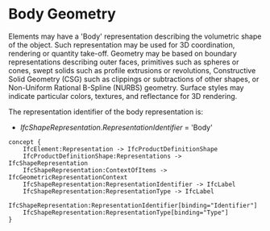 Body Geometry
=============

Elements may have a 'Body' representation describing the volumetric shape of the object. Such representation may be used for 3D coordination, rendering or quantity take-off. Geometry may be based on boundary representations describing outer faces, primitives such as spheres or cones, swept solids such as profile extrusions or revolutions, Constructive Solid Geometry (CSG) such as clippings or subtractions of other shapes, or Non-Uniform Rational B-Spline (NURBS) geometry. Surface styles may indicate particular colors, textures, and reflectance for 3D rendering.

The representation identifier of the body representation is:

* _IfcShapeRepresentation_._RepresentationIdentifier_ = 'Body'

```
concept {
    IfcElement:Representation -> IfcProductDefinitionShape
    IfcProductDefinitionShape:Representations -> IfcShapeRepresentation
    IfcShapeRepresentation:ContextOfItems -> IfcGeometricRepresentationContext
    IfcShapeRepresentation:RepresentationIdentifier -> IfcLabel
    IfcShapeRepresentation:RepresentationType -> IfcLabel
    IfcShapeRepresentation:RepresentationIdentifier[binding="Identifier"]
    IfcShapeRepresentation:RepresentationType[binding="Type"]
}
```
